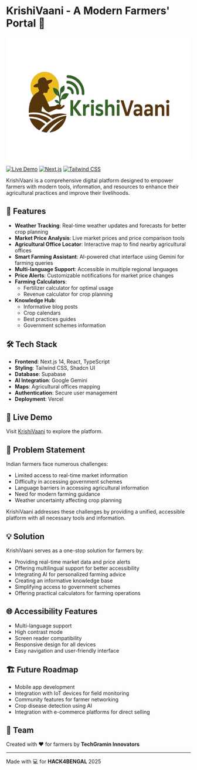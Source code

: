 # KrishiVaani - A Modern Farmers' Portal 🌾

![Logo](./public/logo.png)

[![Live Demo](https://img.shields.io/badge/Live%20Demo-Visit%20Site-green)](https://krishivaani.vercel.app/)
[![Next.js](https://img.shields.io/badge/Built%20with-Next.js%2014-black)](https://nextjs.org/)
[![Tailwind CSS](https://img.shields.io/badge/Styled%20with-Tailwind%20CSS-38bdf8)](https://tailwindcss.com/)

KrishiVaani is a comprehensive digital platform designed to empower farmers with modern tools, information, and resources to enhance their agricultural practices and improve their livelihoods.

## 🌟 Features

- **Weather Tracking**: Real-time weather updates and forecasts for better crop planning
- **Market Price Analysis**: Live market prices and price comparison tools
- **Agricultural Office Locator**: Interactive map to find nearby agricultural offices
- **Smart Farming Assistant**: AI-powered chat interface using Gemini for farming queries
- **Multi-language Support**: Accessible in multiple regional languages
- **Price Alerts**: Customizable notifications for market price changes
- **Farming Calculators**:
  - Fertilizer calculator for optimal usage
  - Revenue calculator for crop planning
- **Knowledge Hub**:
  - Informative blog posts
  - Crop calendars
  - Best practices guides
  - Government schemes information

## 🛠️ Tech Stack

- **Frontend**: Next.js 14, React, TypeScript
- **Styling**: Tailwind CSS, Shadcn UI
- **Database**: Supabase
- **AI Integration**: Google Gemini
- **Maps**: Agricultural offices mapping
- **Authentication**: Secure user management
- **Deployment**: Vercel

## 🚀 Live Demo

Visit [KrishiVaani](https://krishivaani.vercel.app/) to explore the platform.

## 🎯 Problem Statement

Indian farmers face numerous challenges:

- Limited access to real-time market information
- Difficulty in accessing government schemes
- Language barriers in accessing agricultural information
- Need for modern farming guidance
- Weather uncertainty affecting crop planning

KrishiVaani addresses these challenges by providing a unified, accessible platform with all necessary tools and information.

## 💡 Solution

KrishiVaani serves as a one-stop solution for farmers by:

- Providing real-time market data and price alerts
- Offering multilingual support for better accessibility
- Integrating AI for personalized farming advice
- Creating an informative knowledge base
- Simplifying access to government schemes
- Offering practical calculators for farming operations

## 🌐 Accessibility Features

- Multi-language support
- High contrast mode
- Screen reader compatibility
- Responsive design for all devices
- Easy navigation and user-friendly interface

## 🏗️ Future Roadmap

- Mobile app development
- Integration with IoT devices for field monitoring
- Community features for farmer networking
- Crop disease detection using AI
- Integration with e-commerce platforms for direct selling

## 👥 Team

Created with ❤️ for farmers by **TechGramin Innovators**

---

Made with 💻 for **HACK4BENGAL** 2025
